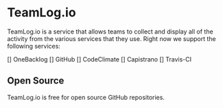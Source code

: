 # TeamLog.io

TeamLog.io is a service that allows teams to collect and display all of the activity from the various services that they use. Right now we support the following services:

[] OneBacklog
[] GitHub
[] CodeClimate
[] Capistrano
[] Travis-CI

## Open Source

TeamLog.io is free for open source GitHub repositories.
